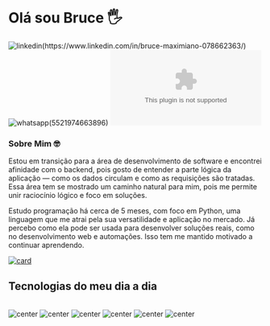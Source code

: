 # Olá sou Bruce 🖐
![linkedin(https://www.linkedin.com/in/bruce-maximiano-078662363/)](https://img.shields.io/badge/LinkedIn-0077B5?style=for-the-badge&logo=linkedin&logoColor=white)
![whatsapp(5521974663896)](https://img.shields.io/badge/WhatsApp-25D366?style=for-the-badge&logo=whatsapp&logoColor=white)
![gmail(https://img.shields.io/badge/Gmail-D14836?style=for-the-badge&logo=gmail&logoColor=white)](silvabruce777@gmail.com)

### Sobre Mim 🤓
Estou em transição para a área de desenvolvimento de software e encontrei afinidade com o backend, pois gosto de entender a parte lógica da aplicação — como os dados circulam e como as requisições são tratadas. Essa área tem se mostrado um caminho natural para mim, pois me permite unir raciocínio lógico e foco em soluções.

Estudo programação há cerca de 5 meses, com foco em Python, uma linguagem que me atrai pela sua versatilidade e aplicação no mercado. Já percebo como ela pode ser usada para desenvolver soluções reais, como no desenvolvimento web e automações. Isso tem me mantido motivado a continuar aprendendo.



[![card](https://github-readme-stats.vercel.app/api?username=brucemaxx&theme=tokyonight&show_icons=true)](https://github.com/anuraghazra/github-readme-stats)


##
## Tecnologias do meu dia a dia

<div style="display: inline_block"><br/>
    <img alt="center" alt="python" src="https://img.shields.io/badge/Python-14354C?style=for-the-badge&logo=python&logoColor=white"/>
    <img alt="center" alt="htlm5" src="https://img.shields.io/badge/HTML5-E34F26?style=for-the-badge&logo=html5&logoColor=white"/>
    <img alt="center" alt="css3" src="https://img.shields.io/badge/CSS3-1572B6?style=for-the-badge&logo=css3&logoColor=white"/>
    <img alt="center" alt="javascript" src="https://img.shields.io/badge/JavaScript-F7DF1E?style=for-the-badge&logo=javascript&logoColor=black"/>
    <img alt="center" alt="django" src="https://img.shields.io/badge/Django-092E20?style=for-the-badge&logo=django&logoColor=white"/>
    <img alt="center" alt="react" src="https://img.shields.io/badge/React-20232A?style=for-the-badge&logo=react&logoColor=61DAFB"/>

</div>
